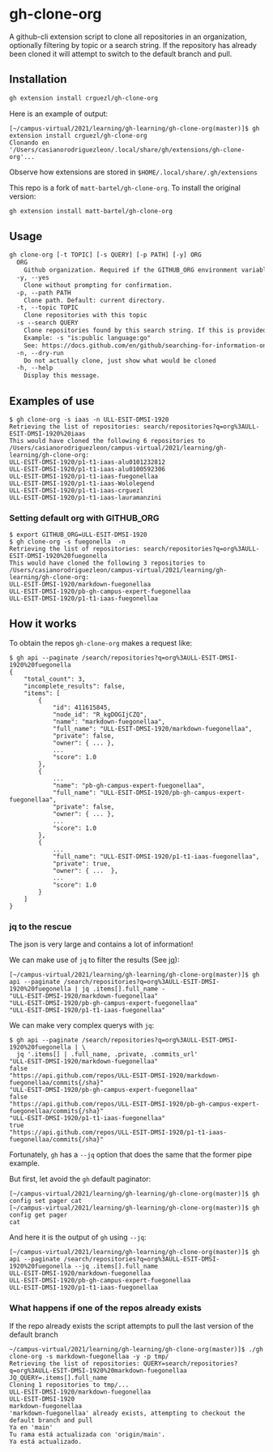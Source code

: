 # gh-clone-org

A github-cli extension script to clone all repositories in an organization, optionally filtering by topic or a search string. If the repository has already been cloned it will attempt to switch to the default branch and pull.

## Installation

```bash
gh extension install crguezl/gh-clone-org
```

Here is an example of output:

```
[~/campus-virtual/2021/learning/gh-learning/gh-clone-org(master)]$ gh extension install crguezl/gh-clone-org
Clonando en '/Users/casianorodriguezleon/.local/share/gh/extensions/gh-clone-org'...
```

Observe how extensions are stored in `$HOME/.local/share/.gh/extensions`

This repo is a fork of `matt-bartel/gh-clone-org`. To install the original version:

```bash
gh extension install matt-bartel/gh-clone-org
```

## Usage

```txt
gh clone-org [-t TOPIC] [-s QUERY] [-p PATH] [-y] ORG
  ORG
    Github organization. Required if the GITHUB_ORG environment variable is not set.
  -y, --yes
    Clone without prompting for confirmation.
  -p, --path PATH
    Clone path. Default: current directory.
  -t, --topic TOPIC
    Clone repositories with this topic
  -s --search QUERY
    Clone repositories found by this search string. If this is provided '-t' will be ignored.
    Example: -s "is:public language:go"
    See: https://docs.github.com/en/github/searching-for-information-on-github/searching-on-github/searching-for-repositories
  -n, --dry-run
    Do not actually clone, just show what would be cloned
  -h, --help
    Display this message.
```

## Examples of use

```
$ gh clone-org -s iaas -n ULL-ESIT-DMSI-1920
Retrieving the list of repositories: search/repositories?q=org%3AULL-ESIT-DMSI-1920%20iaas
This would have cloned the following 6 repositories to /Users/casianorodriguezleon/campus-virtual/2021/learning/gh-learning/gh-clone-org:
ULL-ESIT-DMSI-1920/p1-t1-iaas-alu0101232812
ULL-ESIT-DMSI-1920/p1-t1-iaas-alu0100592306
ULL-ESIT-DMSI-1920/p1-t1-iaas-fuegonellaa
ULL-ESIT-DMSI-1920/p1-t1-iaas-Wololegend
ULL-ESIT-DMSI-1920/p1-t1-iaas-crguezl
ULL-ESIT-DMSI-1920/p1-t1-iaas-lauramanzini
```

### Setting default org with GITHUB_ORG

```
$ export GITHUB_ORG=ULL-ESIT-DMSI-1920
$ gh clone-org -s fuegonella  -n
Retrieving the list of repositories: search/repositories?q=org%3AULL-ESIT-DMSI-1920%20fuegonella
This would have cloned the following 3 repositories to /Users/casianorodriguezleon/campus-virtual/2021/learning/gh-learning/gh-clone-org:
ULL-ESIT-DMSI-1920/markdown-fuegonellaa
ULL-ESIT-DMSI-1920/pb-gh-campus-expert-fuegonellaa
ULL-ESIT-DMSI-1920/p1-t1-iaas-fuegonellaa
```

## How it works 

To obtain the repos `gh-clone-org` makes a request like:

```
$ gh api --paginate /search/repositories?q=org%3AULL-ESIT-DMSI-1920%20fuegonella
{
    "total_count": 3,
    "incomplete_results": false,
    "items": [
        {
            "id": 411615845,
            "node_id": "R_kgDOGIjCZQ",
            "name": "markdown-fuegonellaa",
            "full_name": "ULL-ESIT-DMSI-1920/markdown-fuegonellaa",
            "private": false,
            "owner": { ... },
            ...
            "score": 1.0
        },
        {
            ...
            "name": "pb-gh-campus-expert-fuegonellaa",
            "full_name": "ULL-ESIT-DMSI-1920/pb-gh-campus-expert-fuegonellaa",
            "private": false,
            "owner": { ... },
            ...
            "score": 1.0
        },
        {
            ...
            "full_name": "ULL-ESIT-DMSI-1920/p1-t1-iaas-fuegonellaa",
            "private": true,
            "owner": { ...  },
            ...
            "score": 1.0
        }
    ]
}
```

### jq to the rescue

The json is very large and contains a lot of information!

We can make use of `jq` to filter the results
(See [jq](https://ull-esit-dmsi-1920.github.io/tema1-introduccion/jq)): 

```
[~/campus-virtual/2021/learning/gh-learning/gh-clone-org(master)]$ gh api --paginate /search/repositories?q=org%3AULL-ESIT-DMSI-1920%20fuegonella | jq .items[].full_name -
"ULL-ESIT-DMSI-1920/markdown-fuegonellaa"
"ULL-ESIT-DMSI-1920/pb-gh-campus-expert-fuegonellaa"
"ULL-ESIT-DMSI-1920/p1-t1-iaas-fuegonellaa"
```

We can make very complex querys with `jq`:

```
$ gh api --paginate /search/repositories?q=org%3AULL-ESIT-DMSI-1920%20fuegonella | \
  jq '.items[] | .full_name, .private, .commits_url'
"ULL-ESIT-DMSI-1920/markdown-fuegonellaa"
false
"https://api.github.com/repos/ULL-ESIT-DMSI-1920/markdown-fuegonellaa/commits{/sha}"
"ULL-ESIT-DMSI-1920/pb-gh-campus-expert-fuegonellaa"
false
"https://api.github.com/repos/ULL-ESIT-DMSI-1920/pb-gh-campus-expert-fuegonellaa/commits{/sha}"
"ULL-ESIT-DMSI-1920/p1-t1-iaas-fuegonellaa"
true
"https://api.github.com/repos/ULL-ESIT-DMSI-1920/p1-t1-iaas-fuegonellaa/commits{/sha}"
```

Fortunately, `gh` has a `--jq` option that does the same that the former pipe example.

But first, let avoid the `gh` default paginator:

```
[~/campus-virtual/2021/learning/gh-learning/gh-clone-org(master)]$ gh  config set pager cat
[~/campus-virtual/2021/learning/gh-learning/gh-clone-org(master)]$ gh  config get pager
cat
```

And here it is the output of `gh` using `--jq`:

```
[~/campus-virtual/2021/learning/gh-learning/gh-clone-org(master)]$ gh api --paginate /search/repositories?q=org%3AULL-ESIT-DMSI-1920%20fuegonella --jq .items[].full_name 
ULL-ESIT-DMSI-1920/markdown-fuegonellaa
ULL-ESIT-DMSI-1920/pb-gh-campus-expert-fuegonellaa
ULL-ESIT-DMSI-1920/p1-t1-iaas-fuegonellaa
```

### What happens if one of the repos already exists

If the repo already exists the script 
attempts to pull the last version of the default branch

```
~/campus-virtual/2021/learning/gh-learning/gh-clone-org(master)]$ ./gh clone-org -s markdown-fuegonellaa -y -p tmp/
Retrieving the list of repositories: QUERY=search/repositories?q=org%3AULL-ESIT-DMSI-1920%20markdown-fuegonellaa JQ_QUERY=.items[].full_name
Cloning 1 repositories to tmp/...
ULL-ESIT-DMSI-1920/markdown-fuegonellaa
ULL-ESIT-DMSI-1920
markdown-fuegonellaa
'markdown-fuegonellaa' already exists, attempting to checkout the default branch and pull
Ya en 'main'
Tu rama está actualizada con 'origin/main'.
Ya está actualizado.
```